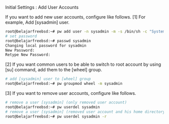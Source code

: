 Initial Settings : Add User Accounts
 	
If you want to add new user accounts, configure like follows.
[1]	For example, Add [sysadmin] user.
```sh
root@belajarfreebsd:~# pw add user -n sysadmin -m -s /bin/sh -c "System Administrator"
# set password
root@belajarfreebsd:~# passwd sysadmin
Changing local password for sysadmin
New Password:
Retype New Password:
```
[2]	If you want common users to be able to switch to root account by using [su] command, add them to the [wheel] group.
```sh
# add [sysadmin] user to [wheel] group
root@belajarfreebsd:~# pw groupmod wheel -m sysadmin
```
[3]	If you want to remove user accounts, configure like follows.
```sh
# remove a user [sysadmin] (only removed user account)
root@belajarfreebsd:~# pw userdel sysadmin
# remove a user [sysadmin] (removed user account and his home directory)
root@belajarfreebsd:~# pw userdel sysadmin -r
```